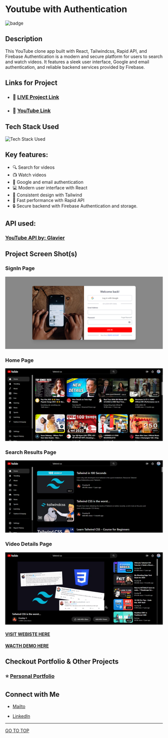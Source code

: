 # Youtube with Authentication

![badge](https://img.shields.io/badge/REACT%20-App-green)

## Description

This YouTube clone app built with React, Tailwindcss, Rapid API, and Firebase Authentication is a modern and secure platform for users to search and watch videos. It features a sleek user interface, Google and email authentication, and reliable backend services provided by Firebase.

## Links for Project

- ### 📌 [LIVE Project Link]()

- ### 📌 [YouTube Link]()

## Tech Stack Used

![Tech Stack Used](https://skillicons.dev/icons?i=react,javascript,firebase,tailwind,html,git)

## Key features:

- 🔍 Search for videos
- 📺 Watch videos
- 👤 Google and email authentication
- 💻 Modern user interface with React
- 🎨 Consistent design with Tailwind
- 🚀 Fast performance with Rapid API
- 🔒 Secure backend with Firebase Authentication and storage.

## API used:

### [YouTube API by: Glavier ](https://rapidapi.com/Glavier/api/youtube138/)

## Project Screen Shot(s)

### SignIn Page

![SignIn Page](./src/images/screeencaptures/Signin-YouTube-app.png)

### Home Page

![Home Page](./src/images/screeencaptures/Home-page-YouTube-app.png)

### Search Results Page

![Search Results Page](./src/images/screeencaptures/Search-results-page.png)

### Video Details Page

![Video Details Page](./src/images/screeencaptures/Video-details-page.png)

#### [VISIT WEBISTE HERE]()

#### [WACTH DEMO HERE]()

## Checkout Portfolio & Other Projects

### ⭐ [Personal Portfolio](https://shubhambhoj.in)

## Connect with Me

- [Mailto](mailto:shubhambhoj3@gmail.com)

- [LinkedIn](https://www.linkedin.com/in/shubham-singh-b122b7171/)

---

[GO TO TOP](#youtube-with-authentication)
